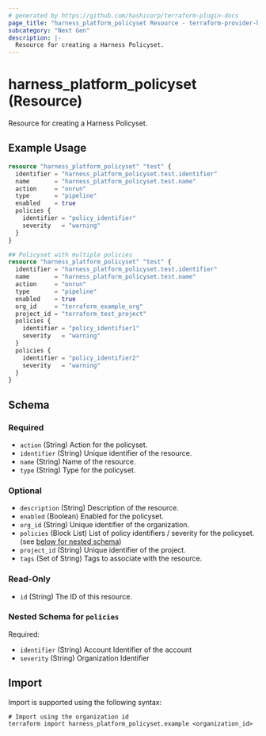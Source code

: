 ```yaml
---
# generated by https://github.com/hashicorp/terraform-plugin-docs
page_title: "harness_platform_policyset Resource - terraform-provider-harness"
subcategory: "Next Gen"
description: |-
  Resource for creating a Harness Policyset.
---
```


# harness_platform_policyset (Resource)

Resource for creating a Harness Policyset.

## Example Usage

```terraform
resource "harness_platform_policyset" "test" {
  identifier = "harness_platform_policyset.test.identifier"
  name       = "harness_platform_policyset.test.name"
  action     = "onrun"
  type       = "pipeline"
  enabled    = true
  policies {
    identifier = "policy_identifier"
    severity   = "warning"
  }
}

## Policyset with multiple policies
resource "harness_platform_policyset" "test" {
  identifier = "harness_platform_policyset.test.identifier"
  name       = "harness_platform_policyset.test.name"
  action     = "onrun"
  type       = "pipeline"
  enabled    = true
  org_id     = "terraform_example_org"
  project_id = "terraform_test_project"
  policies {
    identifier = "policy_identifier1"
    severity   = "warning"
  }
  policies {
    identifier = "policy_identifier2"
    severity   = "warning"
  }
}
```

<!-- schema generated by tfplugindocs -->
## Schema

### Required

- `action` (String) Action for the policyset.
- `identifier` (String) Unique identifier of the resource.
- `name` (String) Name of the resource.
- `type` (String) Type for the policyset.

### Optional

- `description` (String) Description of the resource.
- `enabled` (Boolean) Enabled for the policyset.
- `org_id` (String) Unique identifier of the organization.
- `policies` (Block List) List of policy identifiers / severity for the policyset. (see [below for nested schema](#nestedblock--policies))
- `project_id` (String) Unique identifier of the project.
- `tags` (Set of String) Tags to associate with the resource.

### Read-Only

- `id` (String) The ID of this resource.

<a id="nestedblock--policies"></a>
### Nested Schema for `policies`

Required:

- `identifier` (String) Account Identifier of the account
- `severity` (String) Organization Identifier

## Import

Import is supported using the following syntax:

```shell
# Import using the organization id
terraform import harness_platform_policyset.example <organization_id>
```
